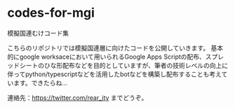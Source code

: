 # codes-for-mgi
模擬国連むけコード集

こちらのリポジトリでは模擬国連層に向けたコードを公開していきます。
基本的にgoogle worksaceにおいて用いられるGoogle Apps Scriptの配布、スプレッドシートのひな形配布などを目的としていますが、筆者の技術レベルの向上に伴ってpython/typescriptなどを活用したbotなどを構築し配布することも考えています。できたらね...

連絡先：https://twitter.com/rear_ity までどうぞ。

